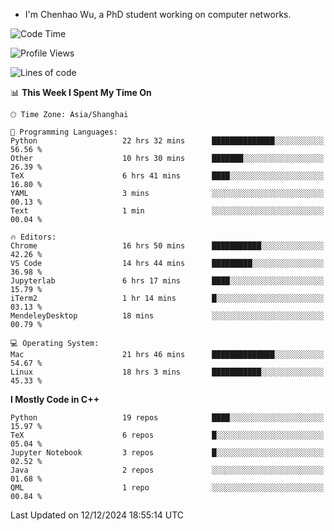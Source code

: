 - I'm Chenhao Wu, a PhD student working on computer networks.

<!--START_SECTION:waka-->
![Code Time](http://img.shields.io/badge/Code%20Time-160%20hrs%2041%20mins-blue)

![Profile Views](http://img.shields.io/badge/Profile%20Views-3-blue)

![Lines of code](https://img.shields.io/badge/From%20Hello%20World%20I%27ve%20Written-12.4%20million%20lines%20of%20code-blue)

📊 **This Week I Spent My Time On** 

```text
🕑︎ Time Zone: Asia/Shanghai

💬 Programming Languages: 
Python                   22 hrs 32 mins      ██████████████░░░░░░░░░░░   56.56 % 
Other                    10 hrs 30 mins      ███████░░░░░░░░░░░░░░░░░░   26.39 % 
TeX                      6 hrs 41 mins       ████░░░░░░░░░░░░░░░░░░░░░   16.80 % 
YAML                     3 mins              ░░░░░░░░░░░░░░░░░░░░░░░░░   00.13 % 
Text                     1 min               ░░░░░░░░░░░░░░░░░░░░░░░░░   00.04 % 

🔥 Editors: 
Chrome                   16 hrs 50 mins      ███████████░░░░░░░░░░░░░░   42.26 % 
VS Code                  14 hrs 44 mins      █████████░░░░░░░░░░░░░░░░   36.98 % 
Jupyterlab               6 hrs 17 mins       ████░░░░░░░░░░░░░░░░░░░░░   15.79 % 
iTerm2                   1 hr 14 mins        █░░░░░░░░░░░░░░░░░░░░░░░░   03.13 % 
MendeleyDesktop          18 mins             ░░░░░░░░░░░░░░░░░░░░░░░░░   00.79 % 

💻 Operating System: 
Mac                      21 hrs 46 mins      ██████████████░░░░░░░░░░░   54.67 % 
Linux                    18 hrs 3 mins       ███████████░░░░░░░░░░░░░░   45.33 % 
```

**I Mostly Code in C++** 

```text
Python                   19 repos            ████░░░░░░░░░░░░░░░░░░░░░   15.97 % 
TeX                      6 repos             █░░░░░░░░░░░░░░░░░░░░░░░░   05.04 % 
Jupyter Notebook         3 repos             █░░░░░░░░░░░░░░░░░░░░░░░░   02.52 % 
Java                     2 repos             ░░░░░░░░░░░░░░░░░░░░░░░░░   01.68 % 
QML                      1 repo              ░░░░░░░░░░░░░░░░░░░░░░░░░   00.84 % 
```




 Last Updated on 12/12/2024 18:55:14 UTC
<!--END_SECTION:waka-->
